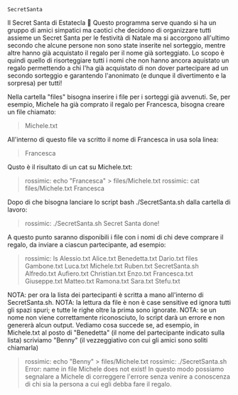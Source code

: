     SecretSanta
Il Secret Santa di Estatecla 🌴
Questo programma serve quando si ha un gruppo di amici simpatici ma caotici che decidono di organizzare tutti assieme un Secret Santa per le festività di Natale ma si accorgono all'ultimo secondo che alcune persone non sono state inserite nel sorteggio, mentre altre hanno già acquistato il regalo per il nome già sorteggiato.
Lo scopo è quindi quello di risorteggiare tutti i nomi che non hanno ancora aquistato un regalo permettendo a chi l'ha già acquistato di non dover partecipare ad un secondo sorteggio e garantendo l'anonimato (e dunque il divertimento e la sorpresa) per tutti!

Nella cartella "files" bisogna inserire i file per i sorteggi già avvenuti.
Se, per esempio, Michele ha già comprato il regalo per Francesca, bisogna creare un file chiamato:
> Michele.txt

All'interno di questo file va scritto il nome di Francesca in usa sola linea:
> Francesca

Qusto è il risultato di un cat su Michele.txt:
> rossimic: echo "Francesca" > files/Michele.txt
> rossimic: cat files/Michele.txt
> Francesca

Dopo di che bisogna lanciare lo script bash ./SecretSanta.sh dalla cartella di lavoro:
> rossimic: ./SecretSanta.sh
> Secret Santa done!

A questo punto saranno disponibili i file con i nomi di chi deve comprare il regalo, da inviare a ciascun partecipante, ad esempio:
> rossimic: ls
> Alessio.txt  Alice.txt    Benedetta.txt  Dario.txt  files          Gambone.txt   Luca.txt    Michele.txt  Ruben.txt  SecretSanta.sh
> Alfredo.txt  Aufiero.txt  Christian.txt  Enzo.txt   Francesca.txt  Giuseppe.txt  Matteo.txt  Ramona.txt   Sara.txt   Stefu.txt

NOTA: per ora la lista dei partecipanti è scritta a mano all'interno di SecretSanta.sh.
NOTA: la lettura da file è non è case sensitive ed ignora tutti gli spazi spuri; e tutte le righe oltre la prima sono ignorate.
NOTA: se un nome non viene correttamente riconosciuto, lo script darà un errore e non genererà alcun output.
Vediamo cosa succede se, ad esempio, in Michele.txt al posto di "Benedetta" (il nome del partecipante indicato sulla lista) scriviamo "Benny" (il vezzeggiativo con cui gli amici sono soliti chiamarla)
> rossimic: echo "Benny" > files/Michele.txt
> rossimic: ./SecretSanta.sh
> Error: name in file Michele does not exist!
In questo modo possiamo segnalare a Michele di correggere l'errore senza venire a conoscenza di chi sia la persona a cui egli debba fare il regalo.
